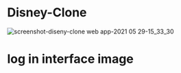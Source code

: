 

# Disney-Clone

![screenshot-diseny-clone web app-2021 05 29-15_33_30](https://user-images.githubusercontent.com/71871246/120066375-a7a0f080-c093-11eb-911d-b7f08415f4e2.png)

# log in interface image


